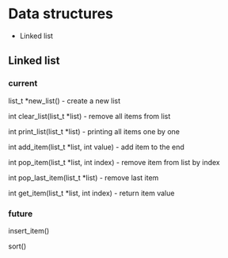 # Data structures
- Linked list


## Linked list
### current
list_t *new_list() - create a new list

int clear_list(list_t *list) - remove all items from list

int print_list(list_t *list) - printing all items one by one

int add_item(list_t *list, int value) - add item to the end

int pop_item(list_t *list, int index) - remove item from list by index

int pop_last_item(list_t *list) - remove last item

int get_item(list_t *list, int index) - return item value

### future
insert_item()

sort()

